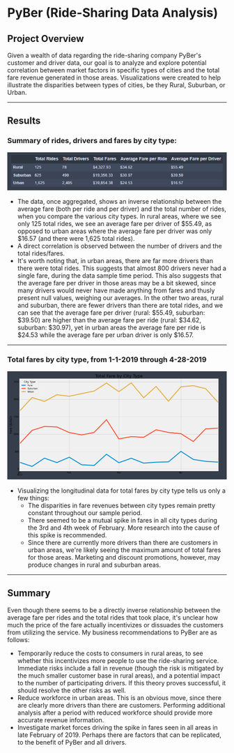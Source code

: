 # PyBer (Ride-Sharing Data Analysis)

## Project Overview
Given a wealth of data regarding the ride-sharing company PyBer's customer and driver data, our goal is to analyze and explore potential correlation between market factors in specific types of cities and the total fare revenue generated in those areas.  Visualizations were created to help illustrate the disparities between types of cities, be they Rural, Suburban, or Urban.

---
## Results
### Summary of rides, drivers and fares by city type:
![PyBer_Summary_DF](https://github.com/ZeroDarkHardy/PyBer_Analysis/blob/main/analysis/pyber_summary_df.png)
- The data, once aggregated, shows an inverse relationship between the average fare (both per ride and per driver) and the total number of rides, when you compare the various city types.  In rural areas, where we see only 125 total rides, we see an average fare per driver of $55.49, as opposed to urban areas where the average fare per driver was only $16.57 (and there were 1,625 total rides).
- A direct correlation is observed between the number of drivers and the total rides/fares.
- It's worth noting that, in urban areas, there are far more drivers than there were total rides.  This suggests that almost 800 drivers never had a single fare, during the data sample time period.  This also suggests that the average fare per driver in those areas may be a bit skewed, since many drivers would never have made anything from fares and thusly present null values, weighing our averages.  In the other two areas, rural and suburban, there are fewer drivers than there are total rides, and we can see that the average fare per driver (rural: $55.49, suburban: $39.50) are higher than the average fare per ride (rural: $34.62, suburban: $30.97), yet in urban areas the average fare per ride is $24.53 while the average fare per urban driver is only $16.57.
---
### Total fares by city type, from 1-1-2019 through 4-28-2019
![total_fares_by_city_type_linechart](https://github.com/ZeroDarkHardy/PyBer_Analysis/blob/main/analysis/total_fares_by_city_type_linechart.png)
- Visualizing the longitudinal data for total fares by city type tells us only a few things:
    - The disparities in fare revenues between city types remain pretty constant throughout our sample period.
    - There seemed to be a mutual spike in fares in all city types during the 3rd and 4th week of February.  More research into the cause of this spike is recommended.
    - Since there are currently more drivers than there are customers in urban areas, we're likely seeing the maximum amount of total fares for those areas.  Marketing and discount promotions, however, may produce changes in rural and suburban areas.
---
## Summary
Even though there seems to be a directly inverse relationship between the average fare per rides and the total rides that took place, it's unclear how much the price of the fare actually incentivizes or dissuades the customers from utilizing the service.  My business recommendations to PyBer are as follows:
- Temporarily reduce the costs to consumers in rural areas, to see whether this incentivizes more people to use the ride-sharing service.  Immediate risks include a fall in revenue (though the risk is mitigated by the much smaller customer base in rural areas), and a potential impact to the number of participating drivers.  If this theory proves successful, it should resolve the other risks as well.
- Reduce workforce in urban areas.  This is an obvious move, since there are clearly more drivers than there are customers.  Performing additional analysis after a period with reduced workforce should provide more accurate revenue information.
- Investigate market forces driving the spike in fares seen in all areas in late February of 2019.  Perhaps there are factors that can be replicated, to the benefit of PyBer and all drivers.
